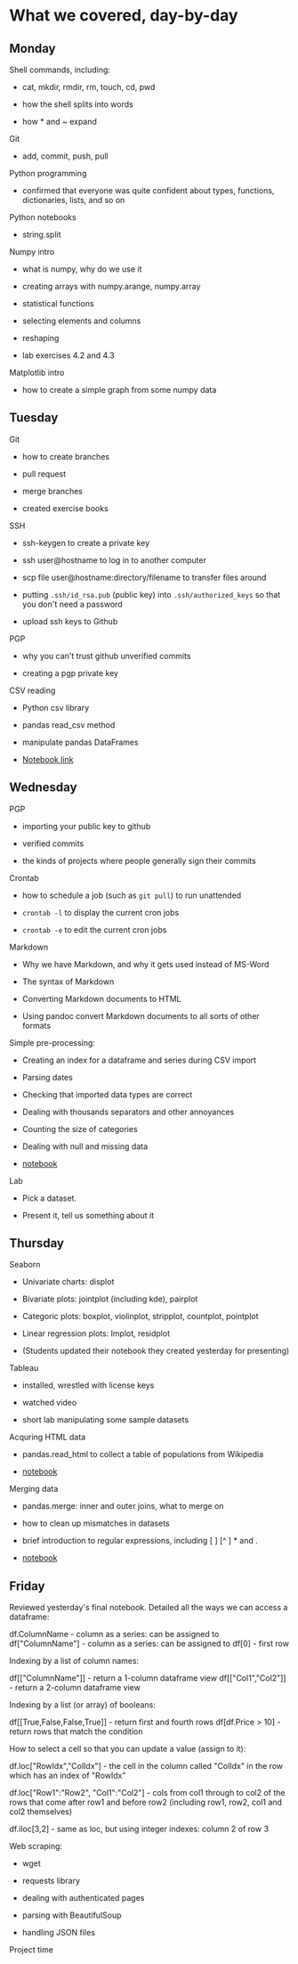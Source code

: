 What we covered, day-by-day
===========================




Monday
------

Shell commands, including:

 - cat, mkdir, rmdir, rm, touch, cd, pwd
 
 - how the shell splits into words
 
 - how * and ~ expand
 
Git

 - add, commit, push, pull

Python programming

 - confirmed that everyone was quite confident about 
 types, functions, dictionaries, lists, and so on
 
Python notebooks

 - string.split
 
Numpy intro

 - what is numpy, why do we use it
 
 - creating arrays with numpy.arange, numpy.array
 
 - statistical functions
 
 - selecting elements and columns
 
 - reshaping
 
 - lab exercises 4.2 and 4.3


Matplotlib intro

 - how to create a simple graph from some numpy data


Tuesday
-------

Git

 - how to create branches
 
 - pull request
 
 - merge branches
 
 - created exercise books
 
 
 
SSH

 - ssh-keygen to create a private key
 
 - ssh user@hostname to log in to another computer
 
 - scp file user@hostname:directory/filename to transfer files around
 
 - putting ```.ssh/id_rsa.pub``` (public key) into
   ```.ssh/authorized_keys``` so that you don't need a password
   
 - upload ssh keys to Github
 
 
 
PGP

 - why you can't trust github unverified commits
 
 - creating a pgp private key



CSV reading

 - Python csv library
 
 - pandas read_csv method
 
 - manipulate pandas DataFrames
 
 - [Notebook link](../../notebooks/reading-csv-files.ipynb)




Wednesday
---------


PGP

 - importing your public key to github
 
 - verified commits
 
 - the kinds of projects where people generally sign their commits
 
 
Crontab

 - how to schedule a job (such as ```git pull```) to run unattended

 - ```crontab -l``` to display the current cron jobs
 
 - ```crontab -e``` to edit the current cron jobs



Markdown

 - Why we have Markdown, and why it gets used instead of MS-Word
 
 - The syntax of Markdown
 
 - Converting Markdown documents to HTML
 
 - Using pandoc convert Markdown documents to all sorts of other formats
 
 
 
Simple pre-processing:

 - Creating an index for a dataframe and series during CSV import 
 
 - Parsing dates
 
 - Checking that imported data types are correct
 
 - Dealing with thousands separators and other annoyances
 
 - Counting the size of categories
 
 - Dealing with null and missing data
 
 - [notebook](simple-preprocessing-examples.ipynb)
 
 
 
Lab
 - Pick a dataset.
 
 - Present it, tell us something about it


Thursday
--------

Seaborn

 - Univariate charts: displot
 
 - Bivariate plots: jointplot (including kde), pairplot
 
 - Categoric plots: boxplot, violinplot, stripplot, countplot, pointplot
 
 - Linear regression plots: lmplot, residplot
 
 - (Students updated their notebook they created yesterday for presenting)



Tableau

 - installed, wrestled with license keys
 
 - watched video
 
 - short lab manipulating some sample datasets
 
 
 
Acquring HTML data

 - pandas.read_html to collect a table of populations from Wikipedia
 
 - [notebook](other-data-sources.ipynb)
 
 
 
Merging data

 - pandas.merge: inner and outer joins, what to merge on
 
 - how to clean up mismatches in datasets
 
 - brief introduction to regular expressions, including [ ] [^ ] * and .
 
 - [notebook](other-data-sources.ipynb)


Friday
------

Reviewed yesterday's final notebook. Detailed all the ways we can 
access a dataframe:

  df.ColumnName  - column as a series: can be assigned to
  df["ColumnName"]  - column as a series: can be assigned to
  df[0]  - first row

Indexing by a list of column names:

  df[["ColumnName"]] - return a 1-column dataframe view
  df[["Col1","Col2"]] - return a 2-column dataframe view
  
Indexing by a list (or array) of booleans:

  df[[True,False,False,True]] - return first and fourth rows
  df[df.Price > 10] - return rows that match the condition
  
How to select a cell so that you can update a value (assign to it):

  df.loc["RowIdx","ColIdx"] - the cell in the column called 
        "ColIdx" in the row which has an index of "RowIdx"
		
  df.loc["Row1":"Row2", "Col1":"Col2"] - cols from col1 through to col2
        of the rows that come after row1 and before row2 (including 
		row1, row2, col1 and col2 themselves)

  df.iloc[3,2] - same as loc, but using integer indexes: column 2 of row 3 


Web scraping:

 - wget
 
 - requests library
 
 - dealing with authenticated pages
 
 - parsing with BeautifulSoup
 
 - handling JSON files
 
 
Project time
